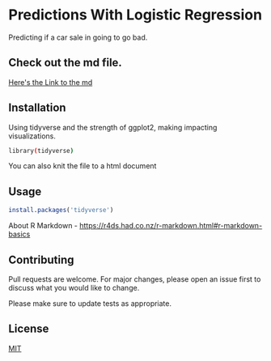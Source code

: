 # Predictions With Logistic Regression

Predicting if a car sale in going to go bad.

## Check out the md file.

[Here's the Link to the md](https://github.com/abhishekmanglaa/machine-learning-classification/blob/main/machine-learning-car-data.md)

## Installation

Using tidyverse and the strength of ggplot2, making impacting visualizations.

```bash
library(tidyverse)
```
You can also knit the file to a html document

## Usage

```r
install.packages('tidyverse')
```

About R Markdown - https://r4ds.had.co.nz/r-markdown.html#r-markdown-basics


## Contributing
Pull requests are welcome. For major changes, please open an issue first to discuss what you would like to change.

Please make sure to update tests as appropriate.

## License
[MIT](https://choosealicense.com/licenses/mit/)
